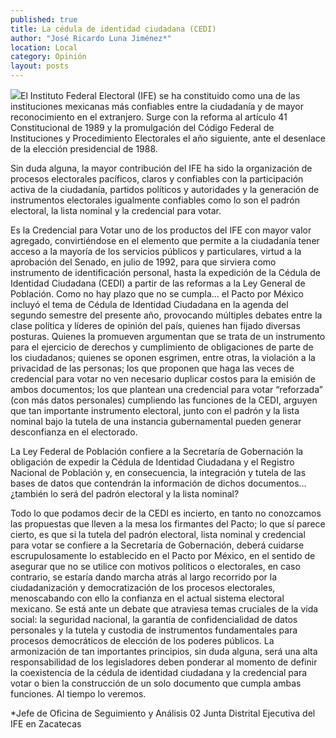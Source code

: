 ```yaml
---
published: true
title: La cédula de identidad ciudadana (CEDI)
author: "José Ricardo Luna Jiménez*"
location: Local
category: Opinión
layout: posts
---
```


![](http://i.imgur.com/8WwxxVum.jpg)El Instituto Federal Electoral (IFE) se ha constituido como una de las instituciones mexicanas más confiables entre la ciudadanía y de mayor reconocimiento en el extranjero. Surge con la reforma al artículo 41 Constitucional de 1989 y la promulgación del Código Federal de Instituciones y Procedimiento Electorales el año siguiente, ante el desenlace de la elección presidencial de 1988.

Sin duda alguna, la mayor contribución del IFE ha sido la organización de procesos electorales pacíficos, claros y confiables con la participación activa de la ciudadanía, partidos políticos y autoridades y la generación de instrumentos electorales igualmente confiables como lo son el padrón electoral, la lista nominal y la credencial para votar.

Es la Credencial para Votar uno de los productos del IFE con mayor valor agregado, convirtiéndose en el elemento que permite a la ciudadanía tener acceso a la mayoría de los servicios públicos y particulares, virtud a la aprobación del Senado, en julio de 1992, para que sirviera como instrumento de identificación personal, hasta la expedición de la Cédula de Identidad Ciudadana (CEDI) a partir de las reformas a la Ley General de Población. 
Como no hay plazo que no se cumpla… el Pacto por México incluyó el tema de Cédula de Identidad Ciudadana en la agenda del segundo semestre del presente año, provocando múltiples debates entre la clase política y líderes de opinión del país, quienes han fijado diversas posturas. Quienes la promueven argumentan que se trata de un instrumento para el ejercicio de derechos y cumplimiento de obligaciones de parte de los ciudadanos; quienes se oponen esgrimen, entre  otras, la violación a la privacidad de las personas; los que proponen que haga las veces de credencial para votar no ven necesario duplicar costos para la emisión de ambos documentos; los que plantean una credencial para votar “reforzada” (con más datos personales) cumpliendo las funciones de la CEDI, arguyen que tan importante instrumento electoral, junto con el padrón y la lista nominal bajo la tutela de una instancia gubernamental pueden generar desconfianza en el electorado.

La Ley Federal de Población  confiere a la Secretaría de Gobernación la obligación de expedir la Cédula de Identidad Ciudadana y el Registro Nacional de Población y, en consecuencia, la integración y tutela de las bases de datos que contendrán la información de dichos documentos… ¿también lo será del padrón electoral y la lista nominal?

Todo lo que podamos decir de la CEDI es incierto, en tanto no conozcamos las propuestas que lleven a la mesa los firmantes del Pacto; lo que sí parece cierto, es que si la tutela del padrón electoral, lista nominal y credencial para votar se confiere a la Secretaría de Gobernación, deberá cuidarse escrupulosamente lo establecido en el Pacto por México, en el sentido de asegurar que no se utilice con motivos políticos o electorales, en caso contrario, se estaría dando marcha atrás al largo recorrido por la ciudadanización y democratización de los procesos electorales, menoscabando con ello la confianza en el actual sistema electoral mexicano. Se está ante un debate que atraviesa temas cruciales de la vida social: la seguridad nacional, la garantía de confidencialidad de datos personales y la tutela y custodia de instrumentos fundamentales para procesos democráticos de elección de los poderes públicos. La armonización de tan importantes principios, sin duda alguna, será una alta responsabilidad de los legisladores deben ponderar al momento de definir la coexistencia de la cédula de identidad ciudadana y la credencial para votar o bien la construcción de un solo documento que cumpla ambas funciones. Al tiempo lo veremos. 

*Jefe de Oficina de Seguimiento y Análisis
02 Junta Distrital Ejecutiva del IFE en Zacatecas
